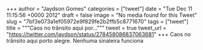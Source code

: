 
+++
author = "Jaydson Gomes"
categories = ["tweet"]
date = "Tue Dec 11 11:15:56 +0000 2012"
draft = false
image = "No media found for this Tweet"
slug = "7bf3e073a1ef05972e9f829fe2b2ffb5c8771670"
tags = ["tweet"]
title = """Caos no trânsito aqui por..."""
tweet = true
tweet_url = "https://twitter.com/jaydson/status/278458086837063681"
+++
Caos no trânsito aqui porto alegre. Nenhuma sinaleira funciona
